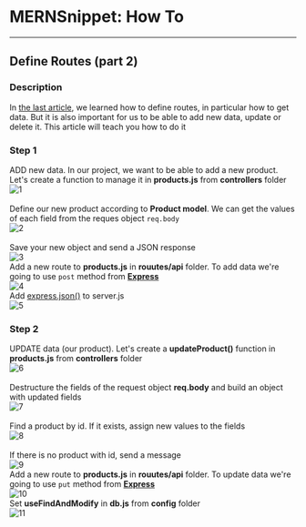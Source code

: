# MERNSnippet: How To
---
## Define Routes (part 2)

### Description
In [the last article](https://github.com/andrewsinelnikov/ReactSnippet-How-To/tree/main/task19), we learned how to define routes, in particular how to get data. But it is also important for us to be able to add new data, update or delete it. This article will teach you how to do it <br />

### Step 1
ADD new data. In our project, we want to be able to add a new product. Let's create a function to manage it in **products.js** from **controllers** folder<br/>
  ![1](img/1.png) <br />  
Define our new product according to **Product model**. We can get the values of each field from the reques object `req.body`<br />
  ![2](img/2.png) <br />  
Save your new object and send a JSON response<br />
  ![3](img/3.png) <br /> 
Add a new route to **products.js** in **rouutes/api** folder. To add data we're going to use `post` method from [**Express**](http://expressjs.com/en/4x/api.html#app.post.method)<br />
  ![4](img/4.png) <br /> 
Add [express.json()](http://expressjs.com/en/4x/api.html#express.json) to server.js <br />
  ![5](img/5.png) <br /> 

### Step 2
UPDATE data (our product). Let's create a **updateProduct()** function in **products.js** from **controllers** folder<br/>
  ![6](img/6.png) <br />  
Destructure the fields of the request object **req.body** and build an object with updated fields <br />
  ![7](img/7.png) <br />  
Find a product by id. If it exists, assign new values to the fields <br />
  ![8](img/8.png) <br />  
If there is no product with id, send a message <br />
  ![9](img/9.png) <br />
Add a new route to **products.js** in **rouutes/api** folder. To update data we're going to use `put` method from [**Express**](http://expressjs.com/en/4x/api.html#app.put.method)<br />
  ![10](img/10.png) <br /> 
Set **useFindAndModify** in **db.js** from **config** folder <br />
  ![11](img/11.png) <br /> 
